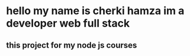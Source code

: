 # hello my name is cherki hamza im a developer web full stack

## this project for my node js courses